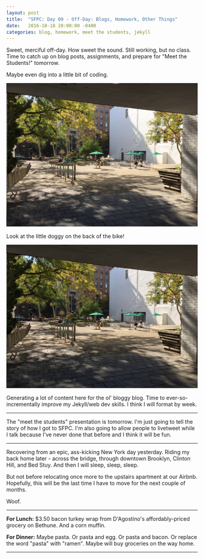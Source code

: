 ```yaml
---
layout: post
title:  "SFPC: Day 09 - Off-Day: Blogs, Homework, Other Things"
date:   2016-10-18 20:00:00 -0400
categories: blog, homework, meet the students, jekyll
---
```


Sweet, merciful off-day. How sweet the sound. Still working, but no class. Time to catch up on blog posts, assignments, and prepare for "Meet the Students!" tomorrow.

Maybe even dig into a little bit of coding.

![An image](/images/IMG_4444.JPG)

Look at the little doggy on the back of the bike!

![An image](/images/IMG_4445.JPG)

Generating a lot of content here for the ol' bloggy blog. Time to ever-so-incrementally improve my Jekyll/web dev skills. I think I will format by week.

-----

The "meet the students" presentation is tomorrow. I'm just going to tell the story of how I got to SFPC. I'm also going to allow people to livetweet while I talk because I've never done that before and I think it will be fun.

-----

Recovering from an epic, ass-kicking New York day yesterday. Riding my back home later - across the bridge, through downtown Brooklyn, Clinton Hill, and Bed Stuy. And then I will sleep, sleep, sleep.

But not before relocating once more to the upstairs apartment at our Airbnb. Hopefully, this will be the last time I have to move for the next couple of months.

Woof.

-----

**For Lunch:** $3.50 bacon turkey wrap from D'Agostino's affordably-priced grocery on Bethune. And a corn muffin.

**For Dinner:** Maybe pasta. Or pasta and egg. Or pasta and bacon. Or replace the word "pasta" with "ramen". Maybe will buy groceries on the way home.

-----
